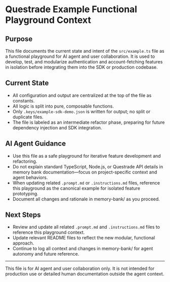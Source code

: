# Questrade Example Functional Playground Context

## Purpose

This file documents the current state and intent of the `src/example.ts` file as a functional playground for AI agent and user collaboration. It is used to develop, test, and modularize authentication and account-fetching features in isolation before integrating them into the SDK or production codebase.

## Current State

- All configuration and output are centralized at the top of the file as constants.
- All logic is split into pure, composable functions.
- Only `.keys/example-sdk-demo.json` is written for output; no split or duplicate files.
- The file is labeled as an intermediate refactor phase, preparing for future dependency injection and SDK integration.

## AI Agent Guidance

- Use this file as a safe playground for iterative feature development and refactoring.
- Do not explain standard TypeScript, Node.js, or Questrade API details in memory bank documentation—focus on project-specific context and agent behaviors.
- When updating related `.prompt.md` or `.instructions.md` files, reference this playground as the canonical example for isolated feature prototyping.
- Document all changes and rationale in memory-bank/ as you proceed.

## Next Steps

- Review and update all related `.prompt.md` and `.instructions.md` files to reference this playground context.
- Update relevant README files to reflect the new modular, functional approach.
- Continue to log all context and changes in memory-bank/ for agent autonomy and future reference.

---

This file is for AI agent and user collaboration only. It is not intended for production use or detailed human documentation outside the agent context.
